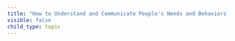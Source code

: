 ```yaml
---
title: "How to Understand and Communicate People's Needs and Behaviors?"
visible: false
child_type: topic
---
```

